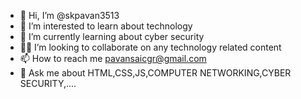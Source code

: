 - 👋 Hi, I’m @skpavan3513
- 👀 I’m interested to learn about technology
- 🌱 I’m currently learning about cyber security
- 👨‍💻 I’m looking to collaborate on any technology related content
- 📫 How to reach me pavansaicgr@gmail.com
- 💬 Ask me about HTML,CSS,JS,COMPUTER NETWORKING,CYBER SECURITY,....

<!---
skpavan3513/skpavan3513 is a ✨ special ✨ repository because its `README.md` (this file) appears on your GitHub profile.
You can click the Preview link to take a look at your changes.
--->
